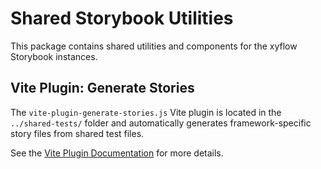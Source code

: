 # Shared Storybook Utilities

This package contains shared utilities and components for the xyflow Storybook instances.

## Vite Plugin: Generate Stories

The `vite-plugin-generate-stories.js` Vite plugin is located in the `../shared-tests/` folder and automatically generates framework-specific story files from shared test files.

See the [Vite Plugin Documentation](../shared-tests/VITE_PLUGIN.md) for more details.


